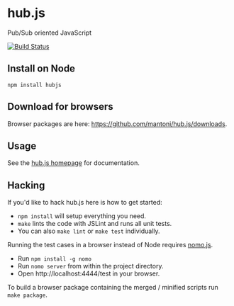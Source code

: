 # hub.js

Pub/Sub oriented JavaScript

[![Build Status](https://secure.travis-ci.org/mantoni/hub.js.png?branch=master)](http://travis-ci.org/mantoni/hub.js)

## Install on Node

```
npm install hubjs
```

## Download for browsers

Browser packages are here: https://github.com/mantoni/hub.js/downloads.


## Usage

See the [hub.js homepage](http://mantoni.github.com/hub.js) for documentation.

## Hacking

If you'd like to hack hub.js here is how to get started:

 - `npm install` will setup everything you need.
 - `make` lints the code with JSLint and runs all unit tests.
 - You can also `make lint` or `make test` individually.

Running the test cases in a browser instead of Node requires [nomo.js](https://github.com/mantoni/nomo.js).

 - Run `npm install -g nomo`
 - Run `nomo server` from within the project directory.
 - Open http://localhost:4444/test in your browser.

To build a browser package containing the merged / minified scripts run `make package`.
